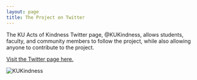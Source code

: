 ```yaml
---
layout: page
title: The Project on Twitter
---
```


The KU Acts of Kindness Twitter page, @KUKindness, allows students, faculty, and community members to follow the project, while also allowing anyone to contribute to the project.

[Visit the Twitter page here.](https://twitter.com/KUKindness)

![KUKindness](https://github.com/rdickman331/rdickman331.github.io/blob/master/TwitterScreenshot.JPG?raw=true)



